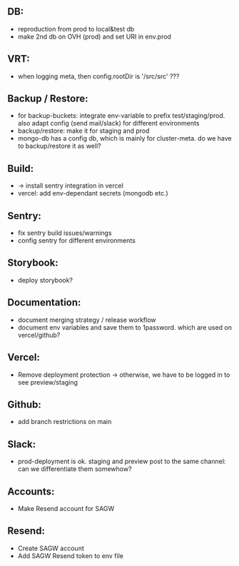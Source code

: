 DB:
---
- reproduction from prod to local&test db
- make 2nd db on OVH (prod) and set URI in env.prod

VRT:
----
- when logging meta, then config.rootDir is '/src/src' ???

Backup / Restore:
-----------------
- for backup-buckets: integrate env-variable to prefix test/staging/prod. also adapt config (send mail/slack) for different environments
- backup/restore: make it for staging and prod
- mongo-db has a config db, which is mainly for cluster-meta. do we have to backup/restore it as well?

Build:
------
- -> install sentry integration in vercel
- vercel: add env-dependant secrets (mongodb etc.)

Sentry:
-------
- fix sentry build issues/warnings
- config sentry for different environments

Storybook:
----------
- deploy storybook?

Documentation:
--------------
- document merging strategy / release workflow
- document env variables and save them to 1password. which are used on vercel/github?

Vercel:
-------
- Remove deployment protection -> otherwise, we have to be logged in to see preview/staging

Github:
-------
- add branch restrictions on main

Slack:
------
- prod-deployment is ok. staging and preview post to the same channel: can we differentiate them somewhow?

Accounts:
---------
- Make Resend account for SAGW

Resend:
-------
- Create SAGW account
- Add SAGW Resend token to env file